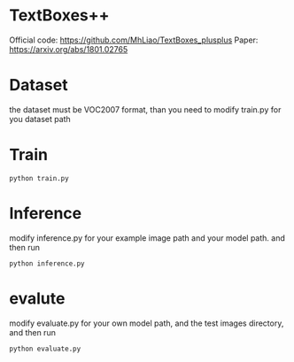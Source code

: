 # TextBoxes++

Official code: https://github.com/MhLiao/TextBoxes_plusplus
Paper: https://arxiv.org/abs/1801.02765

# Dataset

the dataset must be VOC2007 format, than you need to modify train.py for you dataset path

# Train

```
python train.py
```
# Inference

modify inference.py for your example image path and your model path. and then run
```
python inference.py
```

# evalute
modify evaluate.py for your own model path, and the test images directory, and then run

```
python evaluate.py
```

